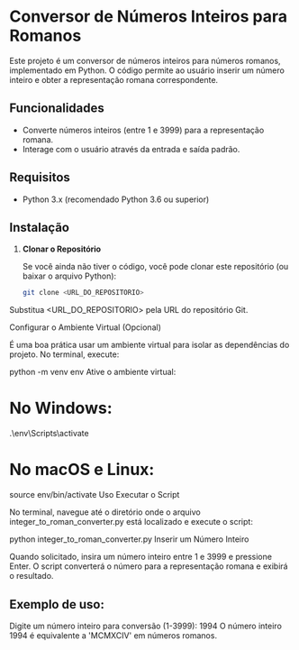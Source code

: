 # Conversor de Números Inteiros para Romanos

Este projeto é um conversor de números inteiros para números romanos, implementado em Python. O código permite ao usuário inserir um número inteiro e obter a representação romana correspondente.

## Funcionalidades

- Converte números inteiros (entre 1 e 3999) para a representação romana.
- Interage com o usuário através da entrada e saída padrão.

## Requisitos

- Python 3.x (recomendado Python 3.6 ou superior)

## Instalação

1. **Clonar o Repositório**

   Se você ainda não tiver o código, você pode clonar este repositório (ou baixar o arquivo Python):

   ```bash
   git clone <URL_DO_REPOSITORIO>
Substitua <URL_DO_REPOSITORIO> pela URL do repositório Git.

Configurar o Ambiente Virtual (Opcional)

É uma boa prática usar um ambiente virtual para isolar as dependências do projeto. No terminal, execute:



python -m venv env
Ative o ambiente virtual:

# No Windows:



.\env\Scripts\activate
# No macOS e Linux:



source env/bin/activate
Uso
Executar o Script

No terminal, navegue até o diretório onde o arquivo integer_to_roman_converter.py está localizado e execute o script:



python integer_to_roman_converter.py
Inserir um Número Inteiro

Quando solicitado, insira um número inteiro entre 1 e 3999 e pressione Enter. O script converterá o número para a representação romana e exibirá o resultado.

## Exemplo de uso:


Digite um número inteiro para conversão (1-3999): 1994
O número inteiro 1994 é equivalente a 'MCMXCIV' em números romanos.
